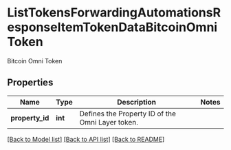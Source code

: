 # ListTokensForwardingAutomationsResponseItemTokenDataBitcoinOmniToken

Bitcoin Omni Token

## Properties
Name | Type | Description | Notes
------------ | ------------- | ------------- | -------------
**property_id** | **int** | Defines the Property ID of the Omni Layer token. | 

[[Back to Model list]](../README.md#documentation-for-models) [[Back to API list]](../README.md#documentation-for-api-endpoints) [[Back to README]](../README.md)


